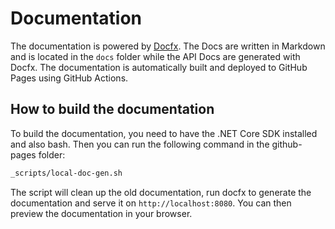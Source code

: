# Documentation

The documentation is powered by [Docfx](https://dotnet.github.io/docfx/). The Docs are written in Markdown and is located in the `docs` folder while the API Docs are generated with Docfx. The documentation is automatically built and deployed to GitHub Pages using GitHub Actions.

## How to build the documentation

To build the documentation, you need to have the .NET Core SDK installed and also bash. Then you can run the following command in the github-pages folder:

```bash
_scripts/local-doc-gen.sh
```

The script will clean up the old documentation, run docfx to generate the documentation and serve it on `http://localhost:8080`. You can then preview the documentation in your browser.
